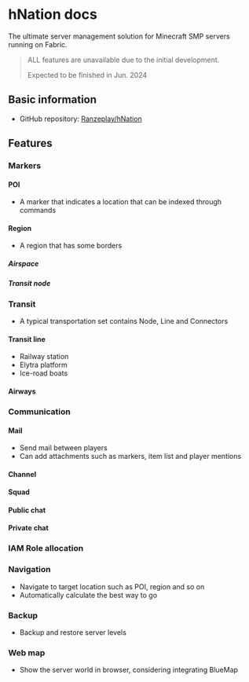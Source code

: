 # hNation docs

The ultimate server management solution for Minecraft SMP servers running on Fabric.

> ALL features are unavailable due to the initial development.
> 
> Expected to be finished in Jun. 2024

## Basic information

- GitHub repository: [Ranzeplay/hNation](https://github.com/Ranzeplay/hNation)

## Features

### Markers

#### POI

- A marker that indicates a location that can be indexed through commands

#### Region

- A region that has some borders

##### Airspace

##### Transit node

### Transit

- A typical transportation set contains Node, Line and Connectors

#### Transit line

- Railway station
- Elytra platform
- Ice-road boats

#### Airways

### Communication

#### Mail

- Send mail between players
- Can add attachments such as markers, item list and player mentions

#### Channel

#### Squad

#### Public chat

#### Private chat

### IAM Role allocation

### Navigation

- Navigate to target location such as POI, region and so on
- Automatically calculate the best way to go

### Backup

- Backup and restore server levels

### Web map

- Show the server world in browser, considering integrating BlueMap
